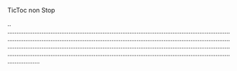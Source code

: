 TicToc non Stop

..
..................................................................................................................................................................................................................................................................................................................................................................................................................................................................................................................................